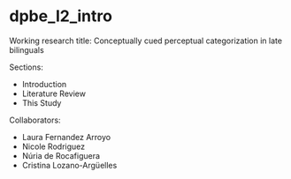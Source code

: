 # dpbe_l2_intro

Working research title:
Conceptually cued perceptual categorization in late bilinguals

Sections:
  - Introduction  
  - Literature Review   
  - This Study  

Collaborators:
  - Laura Fernandez Arroyo  
  - Nicole Rodriguez  
  - Núria de Rocafiguera  
  - Cristina Lozano-Argüelles 
